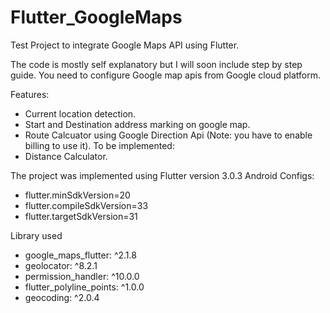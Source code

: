 # Flutter_GoogleMaps
Test Project to integrate Google Maps API using Flutter.

The code is mostly self explanatory but I will soon include step by step guide.
You need to configure Google map apis from Google cloud platform.

Features:
- Current location detection.
- Start and Destination address marking on google map.
- Route Calcuator using Google Direction Api (Note: you have to enable billing to use it).
To be implemented:
- Distance Calculator.

The project was implemented using Flutter version 3.0.3
Android Configs:

- flutter.minSdkVersion=20
- flutter.compileSdkVersion=33
- flutter.targetSdkVersion=31

Library used
  - google_maps_flutter: ^2.1.8
  - geolocator: ^8.2.1
  - permission_handler: ^10.0.0
  - flutter_polyline_points: ^1.0.0
  - geocoding: ^2.0.4

